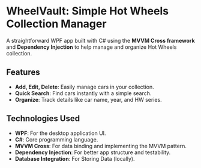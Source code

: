 # WheelVault: Simple Hot Wheels Collection Manager

A straightforward WPF app built with C# using the **MVVM Cross framework** and **Dependency Injection** to help manage and organize Hot Wheels collection.

## Features  
- **Add, Edit, Delete**: Easily manage cars in your collection.  
- **Quick Search**: Find cars instantly with a simple search.  
- **Organize**: Track details like car name, year, and HW series.

## Technologies Used  
- **WPF**: For the desktop application UI.  
- **C#**: Core programming language.  
- **MVVM Cross**: For data binding and implementing the MVVM pattern.  
- **Dependency Injection**: For better app structure and testability.
- **Database Integration**: For Storing Data (locally).
